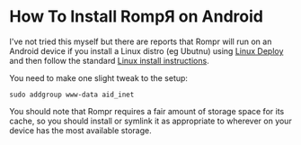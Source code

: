 # How To Install RompЯ on Android

I've not tried this myself but there are reports that Rompr will run on an Android device if you install a Linux distro (eg Ubutnu) using [Linux Deploy](https://github.com/meefik/linuxdeploy) and then follow the standard [Linux install instructions](/RompR/Recommended-Installation-on-Linux).

You need to make one slight tweak to the setup:

    sudo addgroup www-data aid_inet

You should note that Rompr requires a fair amount of storage space for its cache, so you should install or symlink it as appropriate to wherever on your device has the most available storage.


